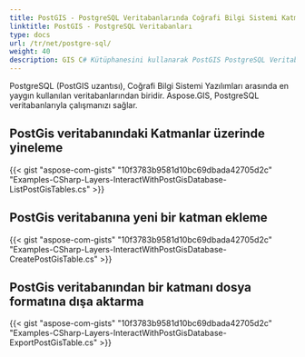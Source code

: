 ```yaml
---
title: PostGIS - PostgreSQL Veritabanlarında Coğrafi Bilgi Sistemi Katmanlarıyla Çalışma (C#)
linktitle: PostGIS - PostgreSQL Veritabanları
type: docs
url: /tr/net/postgre-sql/
weight: 40
description: GIS C# Kütüphanesini kullanarak PostGIS PostgreSQL Veritabanlarındaki Katmanları yineleyebilir, ekleyebilir ve dışa aktarabilirsiniz.
---
```


PostgreSQL (PostGIS uzantısı), Coğrafi Bilgi Sistemi Yazılımları arasında en yaygın kullanılan veritabanlarından biridir. Aspose.GIS, PostgreSQL veritabanlarıyla çalışmanızı sağlar.

## **PostGis veritabanındaki Katmanlar üzerinde yineleme**
{{< gist "aspose-com-gists" "10f3783b9581d10bc69dbada42705d2c" "Examples-CSharp-Layers-InteractWithPostGisDatabase-ListPostGisTables.cs" >}}
## **PostGis veritabanına yeni bir katman ekleme**
{{< gist "aspose-com-gists" "10f3783b9581d10bc69dbada42705d2c" "Examples-CSharp-Layers-InteractWithPostGisDatabase-CreatePostGisTable.cs" >}}
## **PostGis veritabanından bir katmanı dosya formatına dışa aktarma**
{{< gist "aspose-com-gists" "10f3783b9581d10bc69dbada42705d2c" "Examples-CSharp-Layers-InteractWithPostGisDatabase-ExportPostGisTable.cs" >}}
